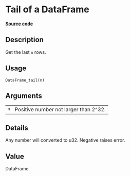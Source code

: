 

# Tail of a DataFrame

[**Source code**](https://github.com/pola-rs/r-polars/tree/main/R/dataframe__frame.R#L814)

## Description

Get the last <code>n</code> rows.

## Usage

<pre><code class='language-R'>DataFrame_tail(n)
</code></pre>

## Arguments

<table>
<tr>
<td style="white-space: nowrap; font-family: monospace; vertical-align: top">
<code id="DataFrame_tail_:_n">n</code>
</td>
<td>
Positive number not larger than 2^32.
</td>
</tr>
</table>

## Details

Any number will converted to u32. Negative raises error.

## Value

DataFrame
